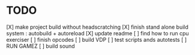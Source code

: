 # TODO 
[X] make project build without headscratching
[X] finish stand alone build system : autobuild + autoreload
[X] update readme
[ ] find how to run cpu exerciser
[ ] finish opcodes
[ ] build VDP
[ ] test scripts ands autotests
[ ] RUN GAMEZ
[ ] build sound